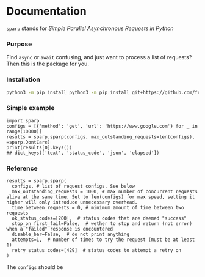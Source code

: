# Documentation
`sparp` stands for *Simple Parallel Asynchronous Requests in Python*
### Purpose
Find `async` or `await` confusing, and just want to process a list of requests? Then this 
is the package for you. 
### Installation
```bash
python3 -m pip install python3 -m pip install git+https://github.com/fredo838/sparp.git
```

### Simple example
```python3
import sparp
configs = [{'method': 'get', 'url': 'https://www.google.com'} for _ in range(10000)]
results = sparp.sparp(configs, max_outstanding_requests=len(configs), =sparp.DontCare)
print(results[0].keys())
## dict_keys(['text', 'status_code', 'json', 'elapsed'])
```

### Reference
```python3
results = sparp.sparp(
  configs, # list of request configs. See below
  max_outstanding_requests = 1000, # max number of concurrent requests alive at the same time. Set to len(configs) for max speed, setting it higher will only introduce unnecessary overhead.
  time_between_requests = 0, # minimum amount of time between two requests
  ok_status_codes=[200],  # status codes that are deemed "success"
  stop_on_first_fail=False,  # wether to stop and return (not error) when a "failed" response is encountered
  disable_bar=False,  # do not print anything
  attempts=1,  # number of times to try the request (must be at least 1)
  retry_status_codes=[429]  # status codes to attempt a retry on
)
```

The `configs` should be 
